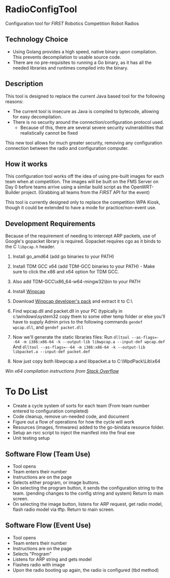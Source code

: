 # RadioConfigTool
Configuration tool for _FIRST_ Robotics Competition Robot Radios

## Technology Choice
- Using Golang provides a high speed, native binary upon compilation. This prevents decompilation to usable
source code.
- There are no pre-requisites to running a Go binary, as it has all the needed libraries and runtimes compiled
into the binary.


## Description
This tool is designed to replace the current Java based tool for the following reasons:

- The current tool is insecure as Java is compiled to bytecode, allowing for easy decompilation.
- There is no security around the connection/configuration protocol used.
  * Because of this, there are several severe security vulnerabilities that realistically cannot be fixed

This new tool allows for much greater security, removing any configuration connection between
the radio and configuration computer.

## How it works
This configuration tool works off the idea of using pre-built images for each team when at competition.
The images will be built on the FMS Server on Day 0 before teams arrive using a similar build script as
the OpenWRT-Builder project. (Grabbing all teams from the _FIRST_ API for the event)

This tool is currently designed only to replace the competition WPA Kiosk, though it could be extended to have
a mode for practice/non-event use.


## Development Requirements

Because of the requirement of needing to intercept ARP packets, use of Google's gopacket library is required.
Gopacket requires cgo as it binds to the C ```libpcap.h``` header.

1. Install go_amd64 (add go binaries to your PATH)
2. Install TDM GCC x64 (add TDM-GCC binaries to your PATH) - Make sure to click the x86 and x64 option for TDM GCC. 
3. Also add TDM-GCC\x86_64-w64-mingw32\bin to your PATH
4. Install [Winpcap](https://www.winpcap.org/install/default.htm)
5. Download [Winpcap developer's pack](https://www.winpcap.org/devel.htm) and extract it to C:\
6. Find wpcap.dll and packet.dll in your PC (typically in c:\windows\system32
copy them to some other temp folder or else you'll have to supply Admin privs to the following commands
`gendef wpcap.dll`, and `gendef packet.dll`

7. Now we'll generate the static libraries files:
Run 
`dlltool --as-flags=--64 -m i386:x86-64 -k --output-lib libwpcap.a --input-def wpcap.def` 
And
`dlltool --as-flags=--64 -m i386:x86-64 -k --output-lib libpacket.a --input-def packet.def`

8. Now just copy both libwpcap.a and libpacket.a to C:\WpdPack\Lib\x64

_Win x64 compilation instructions from [Stack Overflow](https://stackoverflow.com/questions/38047858/compile-gopacket-on-windows-64bit)_


# To Do List

- Create a cycle system of sorts for each team (From team number entered to configuration completed)
- Code cleanup, remove un-needed code, and document
- Figure out a flow of operations for how the cycle will work
- Resources (images, firmwares) added to the go-bindata resource folder.
- Setup an rsrc script to inject the manifest into the final exe
- Unit testing setup


## Software Flow (Team Use)

- Tool opens
- Team enters their number
- Instructions are on the page
- Selects either program, or image buttons.
- On selecting the program button, it sends the configuration string to the team. (pending changes to the config string and system) Return to main screen.
- On selecting the image button, listens for ARP request, get radio model, flash radio model via tftp. Return to main screen.

## Software Flow (Event Use)

- Tool opens
- Team enters their number
- Instructions are on the page
- Selects "Program"
- Listens for ARP string and gets model
- Flashes radio with image 
- Upon the radio booting up again, the radio is configured (tbd method)
